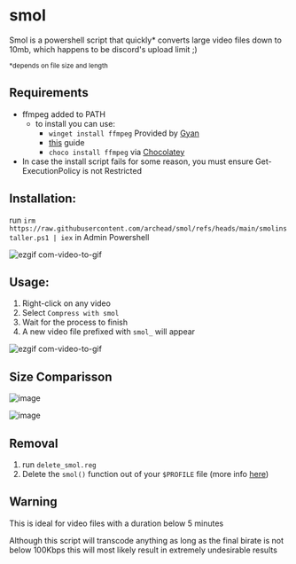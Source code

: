 # smol
Smol is a powershell script that quickly* converts large video files down to 10mb, which happens to be discord's upload limit ;)

<sub>*depends on file size and length<sub>

## Requirements
- ffmpeg added to PATH
  - to install you can use:
    - `winget install ffmpeg` Provided by [Gyan](https://www.gyan.dev/ffmpeg/builds/)
    - [this](https://phoenixnap.com/kb/ffmpeg-windows) guide
    - `choco install ffmpeg` via [Chocolatey](https://chocolatey.org/) 
- In case the install script fails for some reason, you must ensure Get-ExecutionPolicy is not Restricted

## Installation:
run `irm https://raw.githubusercontent.com/archead/smol/refs/heads/main/smolinstaller.ps1 | iex` in Admin Powershell

![ezgif com-video-to-gif](https://user-images.githubusercontent.com/55419973/224908409-9c4a41e2-0b47-42f1-8ec1-b720ebb731b5.gif)

## Usage:

1. Right-click on any video
2. Select `Compress with smol`
3. Wait for the process to finish
4. A new video file prefixed with `smol_` will appear

![ezgif com-video-to-gif](https://user-images.githubusercontent.com/55419973/224909234-f550152d-56ee-4dc1-83d4-f4bf6bcd1280.gif)

## Size Comparisson
![image](https://user-images.githubusercontent.com/55419973/224909634-dbf02788-6c52-4ef9-92e5-ee4293eeff16.png)

![image](https://user-images.githubusercontent.com/55419973/224909384-a54cc959-1992-4cb3-b4ec-b8def133d8f6.png)

## Removal
1. run `delete_smol.reg`
2. Delete the `smol()` function out of your `$PROFILE` file (more info [here](https://learn.microsoft.com/en-us/powershell/module/microsoft.powershell.core/about/about_profiles?view=powershell-7.3))

## Warning
This is ideal for video files with a duration below 5 minutes

Although this script will transcode anything as long as the final birate is not below 100Kbps this will most likely result in extremely undesirable results

